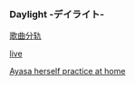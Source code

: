 ### Daylight -デイライト-


[歌曲分轨](https://b23.tv/nFAHVNV)

[live](https://b23.tv/bY7IsLM)

[Ayasa herself practice at home](https://b23.tv/535buFB)
